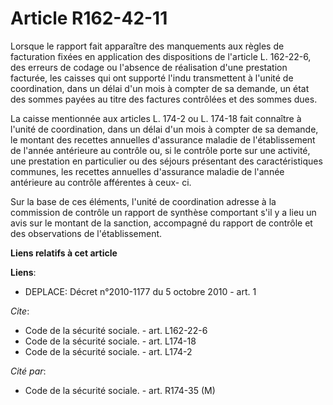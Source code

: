 # Article R162-42-11

Lorsque le rapport fait apparaître des manquements aux règles de facturation fixées en application des dispositions de
l'article L. 162-22-6, des erreurs de codage ou l'absence de réalisation d'une prestation facturée, les caisses qui ont
supporté l'indu transmettent à l'unité de coordination, dans un délai d'un mois à compter de sa demande, un état des sommes
payées au titre des factures contrôlées et des sommes dues. 

La caisse mentionnée aux articles L. 174-2 ou L. 174-18 fait connaître à l'unité de coordination, dans un délai d'un mois à
compter de sa demande, le montant des recettes annuelles d'assurance maladie de l'établissement de l'année antérieure au
contrôle ou, si le contrôle porte sur une activité, une prestation en particulier ou des séjours présentant des
caractéristiques communes, les recettes annuelles d'assurance maladie de l'année antérieure au contrôle afférentes à ceux-
ci. 

Sur la base de ces éléments, l'unité de coordination adresse à la commission de contrôle un rapport de synthèse comportant
s'il y a lieu un avis sur le montant de la sanction, accompagné du rapport de contrôle et des observations de
l'établissement.

**Liens relatifs à cet article**

**Liens**:

  - DEPLACE: Décret n°2010-1177 du 5 octobre 2010 - art. 1

_Cite_:

  - Code de la sécurité sociale. - art. L162-22-6
  - Code de la sécurité sociale. - art. L174-18
  - Code de la sécurité sociale. - art. L174-2

_Cité par_:

  - Code de la sécurité sociale. - art. R174-35 (M)

